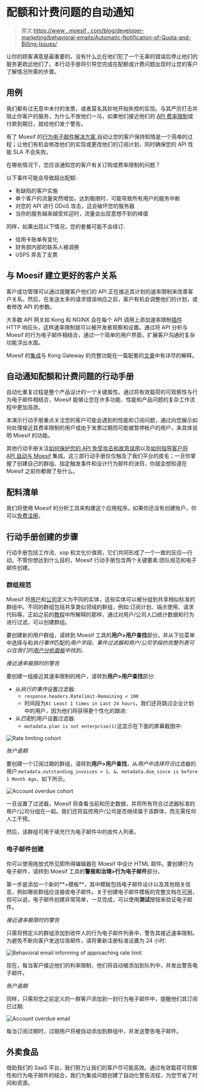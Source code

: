# 配额和计费问题的自动通知

> 原文:[https://www . moesif . com/blog/developer-marketing/behavioral-emails/Automatic-Notification-of-Quota-and-Billing-Issues/](https://www.moesif.com/blog/developer-marketing/behavioral-emails/Automatic-Notification-of-Quota-and-Billing-Issues/)

让你的顾客满意是最重要的。没有什么比在他们犯了一个无辜的错误后停止他们的服务更疏远他们了。本行动手册将引导您完成在配额或计费问题出现时让您的客户了解情况所需的步骤。

## 用例

我们都有过无意中未付的发票，或者莫名其妙地开始失控的实现。与其严厉打击并阻止你客户的服务，为什么不放他们一马，如果他们接近他们的 [API 费率限制](https://nordicapis.com/everything-you-need-to-know-about-api-rate-limiting/)或付款到期日，就给他们发个警告。

有了 Moesif 的[行为电子邮件解决方案](https://www.moesif.com/features/user-behavioral-emails),自动让您的客户保持知情是一个简单的过程；让他们有机会修改他们的实现或更改他们的订阅计划，同时确保您的 API 性能 SLA 不会失败。

在哪些情况下，您应该通知您的客户有关订购或费率限制的问题？

以下事件可能会导致超出配额:

*   有缺陷的客户实施
*   单个客户的流量突然增加，达到极限时，可能导致所有用户的服务中断
*   对您的 API 进行 DDoS 攻击，这会破坏您的服务器
*   当你的服务越来越受欢迎时，流量会出现意想不到的峰值

同样，如果出现以下情况，您的套餐可能不会续订:

*   信用卡账单有变化
*   财务部内部的联系人被调换
*   USPS 弄丢了支票

## 与 Moesif 建立更好的客户关系

客户成功管理可以通过提醒客户他们的 API 正在接近其计划的速率限制来改善客户关系。然后，在发送太多的请求错误响应之前，客户有机会调整他们的计划，或者修改 API 的参数。

大多数 API 网关如 Kong 和 NGINX 会在每个 API 调用上添加速率限制[插件](https://docs.konghq.com/hub/kong-inc/rate-limiting/) HTTP 响应头，这样速率限制就可以被开发者观察和设置。通过将 API 分析与 Moesif 的行为电子邮件相结合，通过一个简单的用户界面，扩展客户沟通的复杂功能浮出水面。

Moesif 的[集成](https://www.moesif.com/solutions/track-api-program?language=kong-api-gateway)与 Kong Gateway 的完整功能在一篇配套的[文章](/blog/technical/kong/How-to-Best-Monitor-Kong-Performance-and-API-Usage-with-the-Moesif-API-Analytics-Plugin/)中有详尽的解释。

## 自动通知配额和计费问题的行动手册

自动化重复过程是整个产品设计的一个关键属性。通过将有效载荷的可观察性与行为电子邮件相结合，Moesif 能够让您在许多功能、性能和产品问题的复杂工作流程中更加高效。

本演示行动手册重点关注您的客户可能会遇到的性能和订阅问题，通过向您展示如何处理接近其费率限制的用户或由于发票过期而可能被暂停帐户的用户，来具体说明 Moesif 的功能。

其他行动手册关注[如何保护您的 API 免受攻击和故意误用](https://www.moesif.com/blog/developer-marketing/behavioral-emails/How-to-Secure-Your-API-Against-Attacks-and-Intentional-Misuse/)以及[如何指导客户将 API 自动与 Moesif](https://www.moesif.com/blog/developer-marketing/behavioral-emails/How-to-Guide-Customers-on-API-Integration-Automatically-With-Moesif/) 集成。这三部行动手册仅仅触及了我们平台的皮毛；一旦你掌握了创建自己的群组、指定触发事件和设计行为邮件的诀窍，你就会想知道在 Moesif 之前你都做了些什么。

## 配料清单

我们将使用 Moesif 的分析工具来构建这个应用程序。如果你还没有创建账户，你可以[免费注册](https://www.moesif.com/wrap?onboard=true)。

## 行动手册创建的步骤

行动手册包括工作流、sop 和文化价值观，它们共同形成了一个一致的反应—行动。不管你想达到什么目的，Moesif 行动手册包含两个关键要素:团队规范和电子邮件创建。

### 群组规范

Moesif 将[用户](https://www.moesif.com/docs/getting-started/users/)和[公司](https://www.moesif.com/docs/getting-started/companies/)定义为不同的实体，这些实体可以被分组到共享相似标准的群组中。不同的群组包括共享类似领域的群组，例如:订阅计划、端点使用、请求代码等。正如之前的[教程](https://www.moesif.com/blog/announcements/features/Leveraging-User-Behavioral-Analytics-For-API-Analytics-Platforms/)中所解释的那样，通过对用户/公司人口统计数据和行为进行过滤，可以创建群组。

要创建新的用户群组，请转到 Moesif 工具的**用户>用户查找**部分，并从下拉菜单中选择与和*执行事件*匹配的*用户字段。事件过滤器和用户/公司字段的完整列表可以在我们的[用户分析面板](https://www.moesif.com/docs/api-analytics/#event-filters)中找到。*

*接近速率极限时的警告*

要创建一组接近其速率限制的用户，请转到**用户>用户查找**部分:

*   从*执行的事件*设置过滤器:
    *   `response.headers.Ratelimit-Remaining < 100`
    *   时间段为`At Least 1 times in Last 24 hours`，我们还将跳过企业计划中的用户，因为他们将获得更个性化的跟进:
*   从*匹配*的用户设置过滤器:
    *   `metadata.plan is not enterprise(1)`这显示在下面的屏幕截图中:

![Rate limiting cohort](../Images/e8c6149494c9aa5336389b3b37992684.png)

*账户逾期*

要创建一个订阅过期的群组，请转到**用户>用户查找**，从*用户中选择符合*过滤器的用户:`metadata.outstanding_invoices > 1`、`&`、`metadata.due_since is before 1 Month Ago`，如下所示。

![Account overdue cohort](../Images/8b0288d9710bff9a4e2601b64e7c433a.png)

一旦设置了过滤器，Moesif 将查看当前和历史数据，并将所有符合过滤器标准的用户/公司分组在一起。我们还将监控用户/公司是否继续属于该群体，而无需任何人工干预。

然后，该群组可用于填充行为电子邮件中的收件人列表。

### 电子邮件创建

你可以使用拖放式所见即所得编辑器在 Moesif 中设计 HTML 邮件。要创建行为电子邮件，请转到 Moesif 工具的**警报和治理>行为电子邮件**部分。

第一步是添加一个新的**+模板**，其中模板包括电子邮件设计以及其他相关信息，例如哪些群组应该接收电子邮件。关于创建电子邮件模板的完整文档在[可用](https://www.moesif.com/docs/behavioral-emails/creating-email-templates/)，但可以说，电子邮件创建非常简单，一旦完成，可以使用**测试**按钮来验证电子邮件。

*接近速率极限时的警告*

只需将预定义的群组添加到收件人的行为电子邮件列表中，警告其接近速率限制。为避免不断向客户发送垃圾邮件，请将重新注册标准设置为 24 小时:

![Behavioral email informing of approaching rate limit](../Images/2a3e2fff50c05092c13aa06f49fad389.png)

现在，每当客户接近他们的利率限制，他们将自动被添加到队列中，并发出警告电子邮件。

*账户逾期*

同样，只需将您之前定义的一群客户添加到一封行为电子邮件中，提醒他们其订阅已过期:

![Account overdue email](../Images/bda6098a431303da781835def0a40850.png)

每当订阅过期时，过期用户将被自动添加到群组中，并发送警告电子邮件。

## 外卖食品

借助我们的 SaaS 平台，我们努力让我们的客户尽可能高效。通过有效载荷可观察性和行为电子邮件的结合，我们为集成问题创建了自动化警告流程，为您节省了时间和资源。